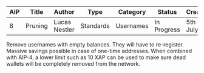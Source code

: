 | AIP | Title | Author | Type | Category | Status | Created |
|---|---|---|---|---|---|---|
| 8 | Pruning | Lucas Nestler | Standards | Usernames | In Progress | 5th of July |

Remove usernames with empty balances. They will have to re-register. Massive savings possible in case of one-time addresses. When combined with AIP-4, a lower limit such as 10 XAP can be used to make sure dead wallets will be completely removed from the network.
